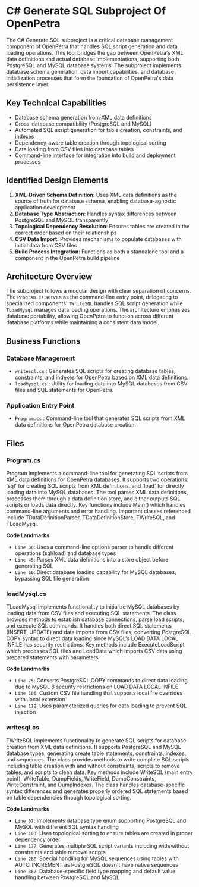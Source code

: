 # C# Generate SQL Subproject Of OpenPetra

The C# Generate SQL subproject is a critical database management component of OpenPetra that handles SQL script generation and data loading operations. This tool bridges the gap between OpenPetra's XML data definitions and actual database implementations, supporting both PostgreSQL and MySQL database systems. The subproject implements database schema generation, data import capabilities, and database initialization processes that form the foundation of OpenPetra's data persistence layer.

## Key Technical Capabilities

- Database schema generation from XML data definitions
- Cross-database compatibility (PostgreSQL and MySQL)
- Automated SQL script generation for table creation, constraints, and indexes
- Dependency-aware table creation through topological sorting
- Data loading from CSV files into database tables
- Command-line interface for integration into build and deployment processes

## Identified Design Elements

1. **XML-Driven Schema Definition**: Uses XML data definitions as the source of truth for database schema, enabling database-agnostic application development
2. **Database Type Abstraction**: Handles syntax differences between PostgreSQL and MySQL transparently
3. **Topological Dependency Resolution**: Ensures tables are created in the correct order based on their relationships
4. **CSV Data Import**: Provides mechanisms to populate databases with initial data from CSV files
5. **Build Process Integration**: Functions as both a standalone tool and a component in the OpenPetra build pipeline

## Architecture Overview

The subproject follows a modular design with clear separation of concerns. The `Program.cs` serves as the command-line entry point, delegating to specialized components: `TWriteSQL` handles SQL script generation while `TLoadMysql` manages data loading operations. The architecture emphasizes database portability, allowing OpenPetra to function across different database platforms while maintaining a consistent data model.

## Business Functions

### Database Management
- `writesql.cs` : Generates SQL scripts for creating database tables, constraints, and indexes for OpenPetra based on XML data definitions.
- `loadMysql.cs` : Utility for loading data into MySQL databases from CSV files and SQL statements for OpenPetra.

### Application Entry Point
- `Program.cs` : Command-line tool that generates SQL scripts from XML data definitions for OpenPetra database creation.

## Files
### Program.cs

Program implements a command-line tool for generating SQL scripts from XML data definitions for OpenPetra databases. It supports two operations: 'sql' for creating SQL scripts from XML definitions, and 'load' for directly loading data into MySQL databases. The tool parses XML data definitions, processes them through a data definition store, and either outputs SQL scripts or loads data directly. Key functions include Main() which handles command-line arguments and error handling. Important classes referenced include TDataDefinitionParser, TDataDefinitionStore, TWriteSQL, and TLoadMysql.

 **Code Landmarks**
- `Line 36`: Uses a command-line options parser to handle different operations (sql/load) and database types
- `Line 45`: Parses XML data definitions into a store object before generating SQL
- `Line 60`: Direct database loading capability for MySQL databases, bypassing SQL file generation
### loadMysql.cs

TLoadMysql implements functionality to initialize MySQL databases by loading data from CSV files and executing SQL statements. The class provides methods to establish database connections, parse load scripts, and execute SQL commands. It handles both direct SQL statements (INSERT, UPDATE) and data imports from CSV files, converting PostgreSQL COPY syntax to direct data loading since MySQL's LOAD DATA LOCAL INFILE has security restrictions. Key methods include ExecuteLoadScript which processes SQL files and LoadData which imports CSV data using prepared statements with parameters.

 **Code Landmarks**
- `Line 75`: Converts PostgreSQL COPY commands to direct data loading due to MySQL 8 security restrictions on LOAD DATA LOCAL INFILE
- `Line 106`: Custom CSV file handling that supports local file overrides with .local extension
- `Line 112`: Uses parameterized queries for data loading to prevent SQL injection
### writesql.cs

TWriteSQL implements functionality to generate SQL scripts for database creation from XML data definitions. It supports PostgreSQL and MySQL database types, generating create table statements, constraints, indexes, and sequences. The class provides methods to write complete SQL scripts including table creation with and without constraints, scripts to remove tables, and scripts to clean data. Key methods include WriteSQL (main entry point), WriteTable, DumpFields, WriteField, DumpConstraints, WriteConstraint, and DumpIndexes. The class handles database-specific syntax differences and generates properly ordered SQL statements based on table dependencies through topological sorting.

 **Code Landmarks**
- `Line 67`: Implements database type enum supporting PostgreSQL and MySQL with different SQL syntax handling
- `Line 103`: Uses topological sorting to ensure tables are created in proper dependency order
- `Line 177`: Generates multiple SQL script variants including with/without constraints and table removal scripts
- `Line 280`: Special handling for MySQL sequences using tables with AUTO_INCREMENT as PostgreSQL doesn't have native sequences
- `Line 367`: Database-specific field type mapping and default value handling between PostgreSQL and MySQL

[Generated by the Sage AI expert workbench: 2025-03-30 02:22:57  https://sage-tech.ai/workbench]: #